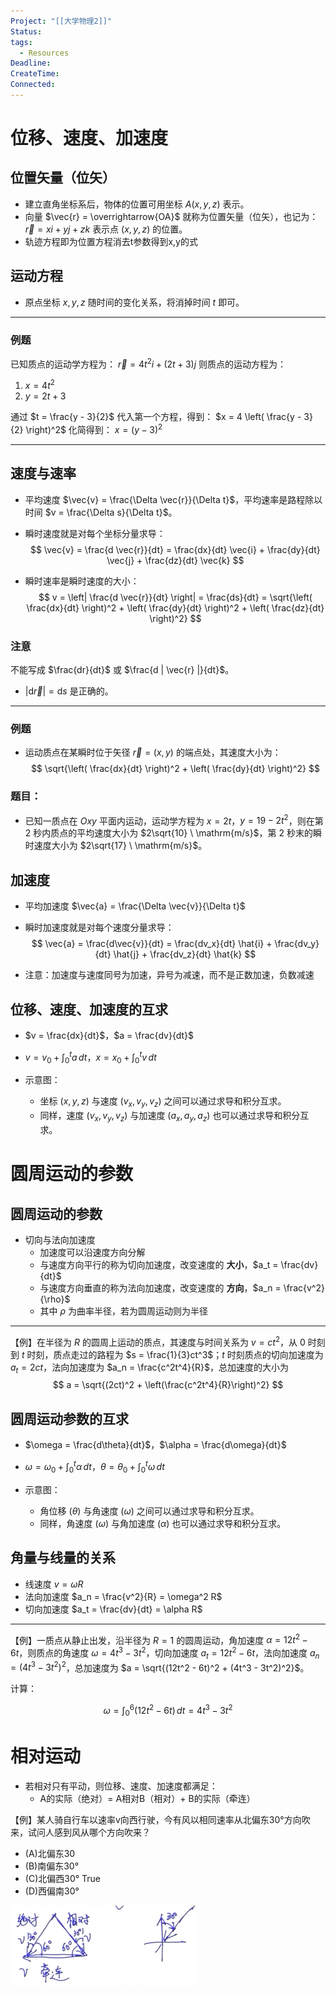 ```yaml
---
Project: "[[大学物理2]]"
Status: 
tags:
  - Resources
Deadline: 
CreateTime: 
Connected:
---
```

# 位移、速度、加速度

   ## 位置矢量（位矢）
- 建立直角坐标系后，物体的位置可用坐标 $A(x, y, z)$ 表示。
- 向量 $\vec{r} = \overrightarrow{OA}$ 就称为位置矢量（位矢），也记为：
  $\vec{r} = xi + yj + zk$
  表示点 $(x, y, z)$ 的位置。
- 轨迹方程即为位置方程消去t参数得到x,y的式

## 运动方程
- 原点坐标 $x, y, z$ 随时间的变化关系，将消掉时间 $t$ 即可。

---

### 例题
已知质点的运动学方程为：
$\vec{r} = 4t^2i + (2t + 3)j$
则质点的运动方程为：
1. $x = 4t^2$
2. $y = 2t + 3$

通过 $t = \frac{y - 3}{2}$ 代入第一个方程，得到：
$x = 4 \left( \frac{y - 3}{2} \right)^2$
化简得到：
$x = (y - 3)^2$

---
## 速度与速率

- 平均速度 $\vec{v} = \frac{\Delta \vec{r}}{\Delta t}$，平均速率是路程除以时间 $v = \frac{\Delta s}{\Delta t}$。
  
- 瞬时速度就是对每个坐标分量求导：
  $$ 
  \vec{v} = \frac{d \vec{r}}{dt} = \frac{dx}{dt} \vec{i} + \frac{dy}{dt} \vec{j} + \frac{dz}{dt} \vec{k}
  $$

- 瞬时速率是瞬时速度的大小：
  $$
  v = \left| \frac{d \vec{r}}{dt} \right| = \frac{ds}{dt} = \sqrt{\left( \frac{dx}{dt} \right)^2 + \left( \frac{dy}{dt} \right)^2 + \left( \frac{dz}{dt} \right)^2}
  $$

### 注意
不能写成 $\frac{dr}{dt}$ 或 $\frac{d | \vec{r} |}{dt}$。

- $|\mathrm{d} \vec{r}| = \mathrm{d}s$ 是正确的。

---

### 例题
- 运动质点在某瞬时位于矢径 $\vec{r} = (x, y)$ 的端点处，其速度大小为：
  $$
  \sqrt{\left( \frac{dx}{dt} \right)^2 + \left( \frac{dy}{dt} \right)^2}
  $$


### 题目：
- 已知一质点在 $Oxy$ 平面内运动，运动学方程为 $x = 2t$，$y = 19 - 2t^2$，则在第 2 秒内质点的平均速度大小为 $2\sqrt{10} \ \mathrm{m/s}$，第 2 秒末的瞬时速度大小为 $2\sqrt{17} \ \mathrm{m/s}$。

## 加速度

- 平均加速度 $\vec{a} = \frac{\Delta \vec{v}}{\Delta t}$

- 瞬时加速度就是对每个速度分量求导：
$$
\vec{a} = \frac{d\vec{v}}{dt} = \frac{dv_x}{dt} \hat{i} + \frac{dv_y}{dt} \hat{j} + \frac{dv_z}{dt} \hat{k}
$$

- 注意：加速度与速度同号为加速，异号为减速，而不是正数加速，负数减速

## 位移、速度、加速度的互求

- $v = \frac{dx}{dt}$，$a = \frac{dv}{dt}$

- $v = v_0 + \int_0^t a \, dt$，$x = x_0 + \int_0^t v \, dt$

- 示意图：
  - 坐标 $(x, y, z)$ 与速度 $(v_x, v_y, v_z)$ 之间可以通过求导和积分互求。
  - 同样，速度 $(v_x, v_y, v_z)$ 与加速度 $(a_x, a_y, a_z)$ 也可以通过求导和积分互求。

# 圆周运动的参数
## 圆周运动的参数

- 切向与法向加速度
  - 加速度可以沿速度方向分解
  - 与速度方向平行的称为切向加速度，改变速度的 **大小**，$a_t = \frac{dv}{dt}$
  - 与速度方向垂直的称为法向加速度，改变速度的 **方向**，$a_n = \frac{v^2}{\rho}$
  - 其中 $\rho$ 为曲率半径，若为圆周运动则为半径

---

【例】在半径为 $R$ 的圆周上运动的质点，其速度与时间关系为 $v = ct^2$，从 $0$ 时刻到 $t$ 时刻，质点走过的路程为 $s = \frac{1}{3}ct^3$；$t$ 时刻质点的切向加速度为 $a_t = 2ct$，法向加速度为 $a_n = \frac{c^2t^4}{R}$，总加速度的大小为
$$
a = \sqrt{(2ct)^2 + \left(\frac{c^2t^4}{R}\right)^2}
$$
## 圆周运动参数的互求

- $\omega = \frac{d\theta}{dt}$，$\alpha = \frac{d\omega}{dt}$

- $\omega = \omega_0 + \int_0^t \alpha \, dt$，$\theta = \theta_0 + \int_0^t \omega \, dt$

- 示意图：
  - 角位移 $(\theta)$ 与角速度 $(\omega)$ 之间可以通过求导和积分互求。
  - 同样，角速度 $(\omega)$ 与角加速度 $(\alpha)$ 也可以通过求导和积分互求。


## 角量与线量的关系

- 线速度 $v = \omega R$
- 法向加速度 $a_n = \frac{v^2}{R} = \omega^2 R$
- 切向加速度 $a_t = \frac{dv}{dt} = \alpha R$

---

【例】一质点从静止出发，沿半径为 $R=1$ 的圆周运动，角加速度 $\alpha = 12t^2 - 6t$，则质点的角速度 $\omega = 4t^3 - 3t^2$，切向加速度 $a_t = 12t^2 - 6t$，法向加速度 $a_n = (4t^3 - 3t^2)^2$，总加速度为 $a = \sqrt{(12t^2 - 6t)^2 + (4t^3 - 3t^2)^2}$。

计算：

$$
\omega = \int_0^6 (12t^2 - 6t) \, dt = 4t^3 - 3t^2
$$
# 相对运动
- 若相对只有平动，则位移、速度、加速度都满足：
	- A的实际（绝对）= A相对B（相对）+ B的实际（牵连）

【例】某人骑自行车以速率v向西行驶，今有风以相同速率从北偏东30°方向吹来，试问人感到风从哪个方向吹来？
- (A)北偏东30
- (B)南偏东30°
- (C)北偏西30° True
- (D)西偏南30°

![image.png](https://raw.githubusercontent.com/SirMem/PicGo/main/img/20240909215500.png)
